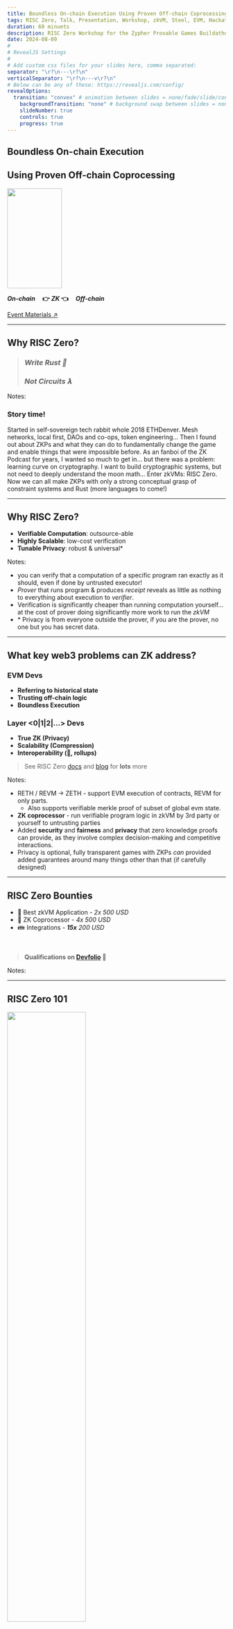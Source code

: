 ```yaml
---
title: Boundless On-chain Execution Using Proven Off-chain Coprocessing
tags: RISC Zero, Talk, Presentation, Workshop, zkVM, Steel, EVM, Hackathon, Zero Knowledge Proof, Applied Cryptography, Rust, ZK Hack, Montreal
duration: 60 minuets
description: RISC Zero Workshop for the Zypher Provable Games Buildathon - June 2024 
date: 2024-08-09
#
# RevealJS Settings
#
# Add custom css files for your slides here, comma separated:
separator: "\r?\n---\r?\n"
verticalSeparator: "\r?\n---v\r?\n"
# Below can be any of these: https://revealjs.com/config/
revealOptions:
  transition: "convex" # animation between slides = none/fade/slide/convex/concave/zoom
	backgroundTransition: "none" # background swap between slides = none/fade/slide/convex/concave/zoom
	slideNumber: true
	controls: true
	progress: true
---
```


<link rel="stylesheet" href="/tools/styles/r0-theme.css">

<section data-background-opacity=0.3>

# Boundless On-chain Execution 

## Using Proven Off-chain Coprocessing

<img rounded style="width: 50%; height: 230px; object-fit: cover;" src="./img/fusion-dragon-ball.gif" />

<!-- FIXME: Math doesn't render offline! jsdeliver hard coded.-->

**_On-chain_ $~~~$ 👉 $ZK$ 👈 $~~~$ _Off-chain_**

<a target="_blank" href="https://nuke-web3.github.io/book/risc-zero/zk-hack-montreal/materials.html">Event Materials ↗️</a>

---

## Why RISC Zero?

> ### _Write Rust 🦀_
>
> ### _Not Circuits 𝛌_

Notes:

### Story time!

Started in self-sovereign tech rabbit whole 2018 ETHDenver.
Mesh networks, local first, DAOs and co-ops, token engineering...
Then I found out about ZKPs and what they can do to fundamentally change the game and enable things that were impossible before.
As an fanboi of the ZK Podcast for years, I wanted so much to get in... but there was a problem: learning curve on cryptography.
I want to build cryptographic systems, but not need to deeply understand the moon math...
Enter zkVMs: RISC Zero.
Now we can all make ZKPs with only a strong conceptual grasp of constraint systems and Rust (more languages to come!)

---

## Why RISC Zero?

- **Verifiable Computation**: outsource-able
- **Highly Scalable**: low-cost verification
- **Tunable Privacy**: robust & universal\*

Notes:

- you can verify that a computation of a specific program ran exactly as it should, even if done by untrusted executor!
- _Prover_ that runs program & produces _receipt_ reveals as little as nothing to everything about execution to _verifier_.
- Verification is significantly cheaper than running computation yourself... at the cost of prover doing significantly more work to run the _zkVM_
- \* Privacy is from everyone outside the prover, if you are the prover, no one but you has secret data.

---

## What key web3 problems can ZK address?

<nuke-cols>
<nuke-col center>

### EVM Devs

- **Referring to historical state**
- **Trusting off-chain logic**
- **Boundless Execution**

</nuke-col>
<nuke-col center>

### Layer <0|1|2|...> Devs

- **True ZK (Privacy)**
- **Scalability (Compression)**
- **Interoperability (🌉, rollups)**

</nuke-col>
</nuke-cols>

> See RISC Zero <a target="_blank" href="https://dev.risczero.com/api/use-cases">docs</a> and <a target="_blank" href="https://risczero.com/blog">blog</a> for **lots** more

Notes:

- RETH / REVM -> ZETH - support EVM execution of contracts, REVM for only parts.
  - Also supports verifiable merkle proof of subset of global evm state.
- **ZK coprocessor** - run verifiable program logic in zkVM by 3rd party or yourself to untrusting parties
- Added **security** and **fairness** and **privacy** that zero knowledge proofs can provide, as they involve complex decision-making and competitive interactions.
- Privacy is optional, fully transparent games with ZKPs _can_ provided added guarantees around many things other than that (if carefully designed)

---

## RISC Zero Bounties

- 🤩 Best zkVM Application - _2x 500 USD_
- 🤝 ZK Coprocessor - _4x 500 USD_
- 👪 Integrations - _**15x** 200 USD_

<br/>

> **Qualifications on [Devfolio](https://zk-hack-montreal.devfolio.co/prizes?partner=RISC+Zero) 👀**

Notes:

---

## RISC Zero 101

<img rounded style="width: 60%;" src="./img/zkVM-diagram-black.png" />

> Read <a target="_blank" href="https://dev.risczero.com/api/getting-started">Getting Started</a> and/or watch the <a target="_blank" href="https://www.youtube.com/playlist?list=PLcPzhUaCxlCj7wKkzekYYq7QDvtGTOPm7">playlist</a>.

Notes:

- deeper understanding as exercise for views of this presentation.
- very happy to answer questions on our discord!

---

## RISC Zero 🤝 EVM Chains

<img rounded style="width: 60%;" src="./img/risc0-ethereum-bonsai.png" />

> Read about <a target="_blank" href="https://dev.risczero.com/api/blockchain-integration/bonsai-on-eth">Blockchain Integration</a> and watch the <a target="_blank" href="https://www.youtube.com/playlist?list=PLcPzhUaCxlCgsTtFen4oxFIDkUMSVSFFo">Foundry Template playlist</a>.

---

<img rounded style="width: 30%;" src="./img/hardhat.png" />

Notes:

So you’ve heard about why you might want to use ZK and therefore, why you should use RISC Zero’s zkVM. Nuke’s done an excellent job there.
For my part of the presentation, let’s all put our blockchain developer hat on. For the longest time, this hat meant using Hardhat.

---

<img rounded style="width: 60%;" src="./img/foundry_meme.png" />

Notes:

The developer framework that's all the rage these days, and one that we are very fond of at RISC Zero is Foundry. Unfortunately, doesn't fit into my blockchain developer hat metaphor as we've switched to only metal metaphors becase of Rust.

---


<img rounded style="width: 60%;" src="./img/foundry_banner.png" />

Notes:

And its because of Rust, that Foundry integrates very well into the RISC Zero zkVM stack. We love it so much that we want to make developer's life easier and so we've created the Risc Zero Foundry template.

---

<img rounded style="width: 75%;" src="./img/foundry_template.png" />

Notes:

You simply clone this repo and run a few commands to get started. Let's walkthrough that quickly and then we can get to the meat of understanding what's going on.

---

```bash
git clone https://github.com/risc0/risc0-foundry-template.git

```

---

```bash
curl -L https://risczero.com/install | bash

rzup

cargo risczero —version
```

Notes:

To install Rust or Foundry, you use the really handy `rustup` or `foundryup`. 

Well, now just like rustup and foundryup, you can type: curl -L https://risczero.com/install | bash followed by rzup. You can run cargo risczero —version to make sure everything installed correctly. j

---

<img rounded style="width: 60%;" src="./img/rzup.png" />

Notes:

Now that we have the RISC Zero toolchain installed, let's get into how this foundry template example works.
Let’s jump straight to contracts/EvenNumber.sol and straight to the function that requires a proof to be verified.

---

```solidity [1,3|2,4]
function set(uint256 x, bytes calldata seal) public {
    bytes memory journal = abi.encode(x);
    verifier.verify(seal, imageId, sha256(journal));
    number = x;
}
```

---

```solidity
    function set(uint256 x) public {
        require(x % 2 == 0, "Not an even number");
        number = x;
    }
```

Notes: 

What are we doing here? This function is way easier to understand as its all done directly in Solidity.

All we're doing here is checking if an input number is even, and if so, update the current variable number to that new proven even number.

So what was all the journal and seal about? Let's go back to it

---

```solidity
function set(uint256 x, bytes calldata seal) public {
    bytes memory journal = abi.encode(x);
    verifier.verify(seal, imageId, sha256(journal));
    number = x;
}
```

Notes:

At first glance, we look like we’ve actually complicated things, after all the function with the require statement doesn’t require strange arguments like a `seal`, or to create a `journal`. Sounds like we are working in a medieval library. 

Thankfully, we live in the 21st century post the discovery of zero knowledge cryptography, so just like our medieval ancestors lamented about their lack of ability to take compute offchain, we can lament that we have silly variable names like `journal` and `seal`. I know which choice I would take any day. 

Back to the matter at hand, these two functions carry out the same computation (checking a number is even) but that computation is not carried out in the same place, or on the same ‘virtual machine’. One is the EVM, and the other is RISC Zero’s zkVM. We can see that the function that utilises the zkVM for checking a number is even, requires an extra input argument called the `seal`. 

---

# Seal

- The seal is a STARK/SNARK.
- It cryptographically attests to the correct execution of the `guest program`.
- The `guest program` is checking the parity of `x` --> proof.


Notes:

The `seal` is either a STARK or a SNARK generated by the prover (a party offchain, we’ll delve into the specifics of Bonsai as a coprocessor later). The `seal` cryptographically attests to correct execution of the `guest program` as well as the outputs of that guest program. The `guest program` is a Rust program which takes an input number, `x` and checks if `x` is divisible by 2, if so the computation executes successfully and a proof is generated.

So we have the `seal`, in this case as we’re dealing with an onchain environment, it’s a SNARK. SNARKs are smaller proofs compared to STARKs, making them more gas-efficient for onchain verification. 

---

# Journal


```solidity [2|1-5]
function set(uint256 x, bytes calldata seal) public {
    bytes memory journal = abi.encode(x);
    verifier.verify(seal, imageId, sha256(journal));
    number = x;
}
```

Notes:

The journal contains the public outputs of the computation. We’ll see later on that we used Solidity’s ABI encoding when ‘committing` x to the journal. This is done to make decoding information easier on the Solidity side of things once we’re in the app contract as we are here. 

We are taking a number x in the input of the solidity function, we’d like to make sure that this number x is the one that was checked to be even in the guest program. For this reason, we actually reconstruct the journal onchain here, and pass that through to the verify function. If the journal does not match the proof, verify will fail. So that’s a handy way of making sure that everything is going smoothly.

A quick note, this reconstruction of the journal is not always feasible. This example is straightforward, and handles only one number variable. Most real world applications, including those that you’ll build yourself, will have a higher degree of complexity. In those cases, recreating the journal onchain might seem counterintuitive in a world where we are trying to save gas. In most cases, passing the journal through as an argument and decoding that onchain to have some sanity checks would be the better way of doing it. This will become a lot clearer later, when Nuke comes back on to walk you through the guest program specifically. 

---

# Verification

```solidity [3|1-5]
function set(uint256 x, bytes calldata seal) public {
    bytes memory journal = abi.encode(x);
    verifier.verify(seal, imageId, sha256(journal));
    number = x;
}
```

Notes:

Verification is handled by RISC Zero’s verification contract, which you can find deployed across many different chains. In our application contract, the verification contract address is instantiated at deploy time as a constructor argument. The verification contract is actually a proxy contract, and so you can be sure if any new features are added to the verification contract, this address will stay valid in your application. 

verify takes the seal or the proof, the imageId and a hash of the journal. The proof is verified and the imageId and journal variables here attest that the correct ELF binary was run in the zkVM with the corresponding identifier imageId, and the correct outputs were calculated within the zkVM via the journal. Note that if anything is wrong, the verify function will revert and the error will be bubbled up through require statements, which you can see with the likes of Tenderly simulations when debugging on testnets before deploying to production on mainnet. 

Going back to the function as a whole, and you can now see that, given the guest program does indeed check if a number is even, that the two functions that were shown previously are in fact identical in their conclusion: only update the state of number if it’s even. 

---

# Why?

- Doesn't this seem a little overkill?

Notes: 

This may all seem overkill for checking if a number is even, and you can be forgiven for thinking that, but actually if you benchmark testing 1 number, 10 numbers, 100 numbers and so on, I’d be interested to see hands up for how many numbers it takes before it becomes pretty much unfeasible to do this simple computation (albeit repeatedly) onchain.

Thankfully, we don’t have to guess and I wrote a simple contract that modified what we saw here today. Hopefully, this gets across why (and how badly) ZK is needed for scaling compute onchain.

---

# Gas Benchmarks 

- [PASS] testGas1Number() (gas: 71015)
- [PASS] testGas10Numbers() (gas: 259748)
- [PASS] testGas1000Numbers() (gas: 23083559)
- [PASS] testGas10000Numbers() (gas: 231464264)

Notes:

In this example, we are checking an array of numbers onchain, and saving them to a results array *if* they’re even. So to check 10 numbers, it costs 260k gas here. 

On L1, at an ETH price of $2500, with a gas price of around 15 gwei, 260k gas costs around $10. Each number is costing you one dollar. Checking 1000 numbers at 23M gas, is probably impossible unless you’re some sort of whale with your own large amount of validators to help inclusion, but thats just under 900 dollars. 

Think to your personal laptop from 10 years ago, that thing could do this calculation is probably nanoseconds.  Food for thought.

---

# Publisher

<img rounded style="width: 60%;" src="./img/risc0-ethereum-bonsai.png" />

Notes:

Back to zkVM reality.

We’ve walked through the `Ethereum` side of this image, and to some extent, you can understand what our proving API, `Bonsai` handles from the explanation and the code we’ve walked through already.

The middle part of the diagram, which is labelled `app`, is a crucial part of any application utilising RISC Zero’s zkVM. In the foundry template, you can find its source code in `apps/src/bin` under `publisher.rs`. 

As the name suggests, the main *end* purpose of this code is to *publish* a proof to your application contract where it’s needed for verification for some state update, i.e. `EvenNumber.sol`'s `set` function. In practice, this means sending a transaction onchain with the required arguments. But in fact, *publishing* is just one part of the publisher, and the diagram also shows that it handles the request for a proof from Bonsai first and acts as middleware to receive that proof and package it up nicely to send to your app contract.

Let’s walk through the main aspects of the `publisher` app in the Foundry Template.

---

# Publisher CLI

```bash
    cargo run --bin publisher -- \
        --chain-id=11155111 \
        --rpc-url=https://eth-sepolia.g.alchemy.com/v2/${ALCHEMY_API_KEY:?} \
        --contract=${EVEN_NUMBER_ADDRESS:?} \
        --input=12345678
```

Notes: 

We have 4 arguments, `chainId`, `rpc-url`, `contract` address and `input`. These arguments are all related to your application contract. This will tell the publisher app what chain you are using, what RPC url to use to talk to that chain, the contract address of your application and the input argument i.e. prove the parity of this input number.

---

# Proving Options

```rust
    let receipt = default_prover()
        .prove_with_ctx(
            env,
            &VerifierContext::default(),
            IS_EVEN_ELF,
            &ProverOpts::groth16(),
        )?
        .receipt;
```

Notes:

That’s fine, interfacing with the chain in ethers.rs or now alloy, also relatively straightforward. So all we have left is interfacing with Bonsai, and RISC Zero makes that directly available from the `default_prover()` object.

The docstrings are very helpful here and the RISC Zero team do a great job on that, if you hover over default_prover(), you get a full explanation (next slide).

---

# Proving Options: Automagically

- `BonsaiProver` if the `BONSAI_API_URL` and `BONSAI_API_KEY` environment variables are set unless `RISC0_DEV_MODE` is enabled.

- `LocalProver` if the `prove` feature flag is enabled.

Notes:

If environment variables BONSAI_API_URL and BONSAI_API_KEY  are set, Bonsai will be used automagically for proving, directly from the proving method.

---

# Summary

- We've used RISC Zero's zkVM for an onchain app.
- We've verified computation offchain and seen it saves *a lot* of gas.
- Gas is expensive, the EVM

Notes:

To sum up, we’ve used RISC Zero’s zkVM for an onchain app, specifically to verify computation offchain and save a lot of gas. We installed RISC Zero’s toolchain using rzup, installed Foundry Template,  we’ve seen that gas is really expensive and we’ve walked through the Solidity side of things with EvenNumber.sol representing the onchain part of where you want to save gas and how to verify proofs generated by the zkVM onchain. 

---

# Publisher - super important ‼️

<img rounded style="width: 60%;" src="./img/risc0-ethereum-bonsai.png" />


Notes:

Finally, we’ve seen the importance of the publisher as the main orchestrator requesting the proof from Bonsai, interacting with the application contract (a lot of the relevant parameters are specified via input arguments to the publisher CLI), and actually being the ‘backend’ of offloading the computation from the EVM over to the zkVM. 

Now I’ll hand back over to Nuke to discuss the specifics of the zkVM in more detail. Thanks.

---

# ✨ Inspiration

> #### ⚠️ &nbsp; Do **not** copy 🍝 &nbsp; ⚠️

Notes:

Plagiarism, missing attribution and violating licenses will disqualify you!
Building on them to something significantly enhancements _**may**_ be considered - please let us know what you are planning :grin:

---

## <a target="_blank" href="https://devfolio.co/projects/zksnake-c689">zkSnake (R0 v0.20)</a>

<iframe loading=lazy width="560" height="315" src="https://www.youtube-nocookie.com/embed/zkMqd_AhCFU" title="YouTube video player" frameborder="0" allow="accelerometer; autoplay; clipboard-write; encrypted-media; gyroscope; picture-in-picture; web-share" referrerpolicy="strict-origin-when-cross-origin" allowfullscreen></iframe>

#### <a target="_blank" href="https://github.com/0xAndoroid/zkSnake">zkSnake Source ↗️</a>

Notes:

- Winner of RISC Zero Coprocessor Bounty at ETHDenver 2024 and did well in community quadratic voting too!
- Idea: take it further and make a bevy app in wasm w/ webGPU with **shared core logic identical on web & "re-player" zkVM**

---

## Proven Historical State of EVM

<img rounded style="width: 50%; height: 50%; object-fit: cover;" src="./img/steel-banner.png" />

> A trustless "off-chain worker" for EVM RPC calls, and more!

Notes:

Want to build even more complicated or otherwise impossible contract logic?
Enter Steel - view call library.
Example: view call that checks existence of balance on chain, like in our ERC20 example workshop!

---

# 👷 Signing and Steeling Workshop

<!-- FIXME link that works in book and slides and gh-pages -->

**Join in following the [Hands-on instructions ↗️](./workshop.md)**

---

## 🎇 What is special about RISC Zero? (1)

- Developer productivity (@ hackathons & beyond)
  <br/>&nbsp; Top 1000 <a target="_blank" href="https://crates.io/">crates.io</a> tested nightly,
  <br/>&nbsp; benchmarks and more: <a target="_blank" href="https://reports.risczero.com/">reports.risczero.com</a>
- Hard in zkDSL, easy in zkVM:
  <br/>&nbsp; Loops & branching
  <br/>&nbsp; Design 🡺 Implementation 🡺 Auditing

Notes:

- Lots of ZKP options, why use R0?
  - zkDSL _could_ be more performant, but time to market is very high, small set of humans can implement them at all.
  - Why use us over other zkVMs?
    First, arguably best devex, v1.0 release stability and prover performance milestones!

---

## 🎇 What is special about RISC Zero? (2)

- Proof <a target="_blank" href="https://www.risczero.com/blog/continuations">continuation</a>
  <br/>&nbsp; Boundless guest programs
- Proof <a target="_blank" href="https://www.risczero.com/blog/proof-composition">composition</a>
  <br/>&nbsp; "Proof-ception"
  <br/>&nbsp; Hybrid Client side {🕵️privacy} & server {🦾power}
- Execution _separate_ from proof generation

Notes:

- Proof-ception = efficient verification of proofs within a guest.
  - Privacy for small client side proofs and the bulk of proof computational overhead outsourced to an untrusted prover.
  - Reuse of existing proofs included in new proof using their journal
  - Batching/compression of many proofs
  - Proof transposition for compatibility of specific verifiers.
- Execution is near zero overhead, proving is high overhead.
  - Realtime exec & prove in parallel / after / remote is possible
- What killer features does R0 provide?

---

## 🎇 What is special about RISC Zero? (3)

**⛓️ EVM Support ⛓️**

- <a target="_blank" href="https://github.com/risc0/risc0-foundry-template">RISC Zero Foundry template</a>
  <br/>&nbsp; Write unbounded programs for EVM chains
- <a target="_blank" href="https://github.com/risc0/risc0-ethereum">Ethereum contracts, proof systems, and more</a>
  <br/>&nbsp; View call proofs with **Steel**
  <br/>&nbsp; ZK Rollups & RollApps
  <br/>&nbsp; ... Help us define more!

Notes:

- Zeth _could_ run existing solidity games off chain, optionally unbounded computation per block (gasless). [Zeth deep dive](https://www.youtube.com/watch?v=4pBmf839eOA)
- mention: 256 view call limit - could you do inclusion proof checkpoints? contract state is simply recursive proof of minimal thing needed (maybe block header / hash?) updated by anyone to use for deep archival view calls? prove "this state was in block X that is a child of recent block {younger than 256}"

---

## 🤿 Before you dive deep...

- You _must_ match versions of `cargo risczero` and your Cargo.toml deps
  <br/>&nbsp; Some examples / templates may not be the version you need!
  <br/>&nbsp; Use `^1.0` versions throughout.
- Keep guest minimal - extra cycles are _**expensive**_
  <br/>&nbsp; ...But this is a hackathon, don't stress too much!
- When experimenting, always use <a target="_blank" href="https://dev.risczero.com/api/generating-proofs/dev-mode"> `DEV_MODE`</a>!
  <br/>&nbsp; Execution _only_ with mocked proving (fast!)
- Bonsai API key priority & support
  <br/>&nbsp; Apply: <a target="_blank" href="https://www.bonsai.xyz/">bonsai.xyz/</a> (manual review & approval from our team)
- Discord `#💻|support-forum` channel for help
  <br/>&nbsp; Join: <a target="_blank" href="https://discord.com/invite/risczero">discord.gg/risczero</a>

> 🧠 Don't need to know the crypto details to build...<br/> BUT don't forget you are building a cryptographic system!
